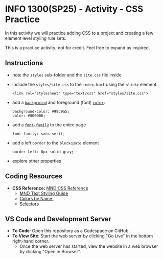 # INFO 1300(SP25) - Activity - CSS Practice

In this activity we will practice adding CSS to a project and creating a few element level styling rule sets.

This is a practice activity; not for credit. Feel free to expand as inspired.

## Instructions 

- note the `styles` sub-folder and the `site.css` file inside
  
- include the `styles/site.css` to the `index.html` using the `<link>` element:
  
      <link rel="stylesheet" type="text/css" href="styles/site.css">

- add a [`background`](https://developer.mozilla.org/en-US/docs/Web/CSS/background) and foreground (font) [`color`](https://developer.mozilla.org/en-US/docs/Web/CSS/color):

      background-color: #99c9a5;
      color: #000000;

- add a [`font-family`](https://developer.mozilla.org/en-US/docs/Web/CSS/font-family) to the entire page

      font-family: sans-serif;

- add a left `border` to the `blockquote` element
  
      border-left: 8px solid gray;

- explore other properties
  

## Coding Resources

- **CSS Reference:** [MND CSS Reference](https://developer.mozilla.org/en-US/docs/Web/CSS/Reference)
  - [MND Text Styling Guide](https://developer.mozilla.org/en-US/docs/Learn_web_development/Core/Text_styling)
  - [Colors by Name`](https://developer.mozilla.org/en-US/docs/Web/CSS/named-color)
  - [Selectors](https://developer.mozilla.org/en-US/docs/Web/HTML/Element/picture)
  
## VS Code and Development Server

- **To Code**: Open this repository as a Codespace on GitHub.
- **To View Site**: Start the web server by clicking "Go Live" in the bottom right-hand corner.
  - Once the web server has started, view the website in a web browser by clicking "Open in Browser".
